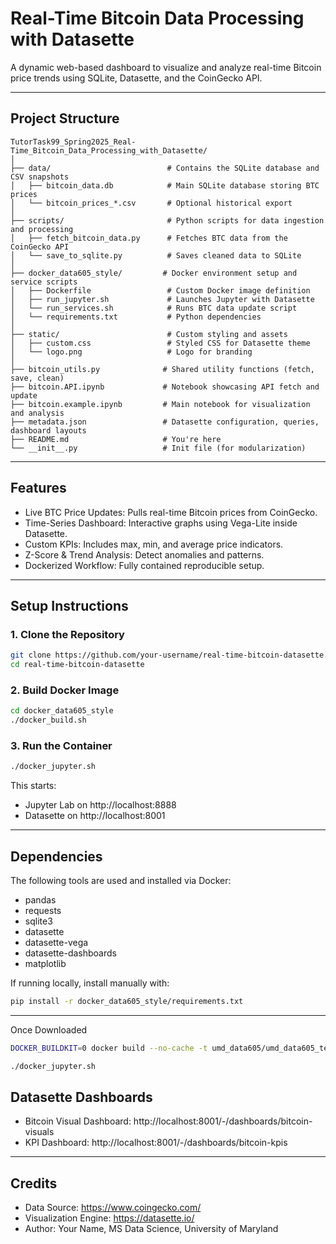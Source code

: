 # Real-Time Bitcoin Data Processing with Datasette

A dynamic web-based dashboard to visualize and analyze real-time Bitcoin price trends using SQLite, Datasette, and the CoinGecko API.

---

## Project Structure

```
TutorTask99_Spring2025_Real-Time_Bitcoin_Data_Processing_with_Datasette/
│
├── data/                          # Contains the SQLite database and CSV snapshots
│   ├── bitcoin_data.db            # Main SQLite database storing BTC prices
│   └── bitcoin_prices_*.csv       # Optional historical export
│
├── scripts/                       # Python scripts for data ingestion and processing
│   ├── fetch_bitcoin_data.py      # Fetches BTC data from the CoinGecko API
│   └── save_to_sqlite.py          # Saves cleaned data to SQLite
│
├── docker_data605_style/         # Docker environment setup and service scripts
│   ├── Dockerfile                 # Custom Docker image definition
│   ├── run_jupyter.sh             # Launches Jupyter with Datasette
│   └── run_services.sh            # Runs BTC data update script
│   └── requirements.txt           # Python dependencies
│
├── static/                        # Custom styling and assets
│   ├── custom.css                 # Styled CSS for Datasette theme
│   └── logo.png                   # Logo for branding
│
├── bitcoin_utils.py              # Shared utility functions (fetch, save, clean)
├── bitcoin.API.ipynb             # Notebook showcasing API fetch and update
├── bitcoin.example.ipynb         # Main notebook for visualization and analysis
├── metadata.json                 # Datasette configuration, queries, dashboard layouts
├── README.md                     # You're here
└── __init__.py                   # Init file (for modularization)
```

---

## Features

- Live BTC Price Updates: Pulls real-time Bitcoin prices from CoinGecko.
- Time-Series Dashboard: Interactive graphs using Vega-Lite inside Datasette.
- Custom KPIs: Includes max, min, and average price indicators.
- Z-Score & Trend Analysis: Detect anomalies and patterns.
- Dockerized Workflow: Fully contained reproducible setup.

---

## Setup Instructions

### 1. Clone the Repository

```bash
git clone https://github.com/your-username/real-time-bitcoin-datasette.git
cd real-time-bitcoin-datasette
```

### 2. Build Docker Image

```bash
cd docker_data605_style
./docker_build.sh
```

### 3. Run the Container

```bash
./docker_jupyter.sh
```

This starts:
- Jupyter Lab on http://localhost:8888
- Datasette on http://localhost:8001

---

## Dependencies

The following tools are used and installed via Docker:

- pandas
- requests
- sqlite3
- datasette
- datasette-vega
- datasette-dashboards
- matplotlib

If running locally, install manually with:

```bash
pip install -r docker_data605_style/requirements.txt
```

---

Once Downloaded

```bash
DOCKER_BUILDKIT=0 docker build --no-cache -t umd_data605/umd_data605_template .
```
```bash
./docker_jupyter.sh  
```

## Datasette Dashboards

- Bitcoin Visual Dashboard: http://localhost:8001/-/dashboards/bitcoin-visuals
- KPI Dashboard: http://localhost:8001/-/dashboards/bitcoin-kpis

---

## Credits

- Data Source: https://www.coingecko.com/
- Visualization Engine: https://datasette.io/
- Author: Your Name, MS Data Science, University of Maryland
